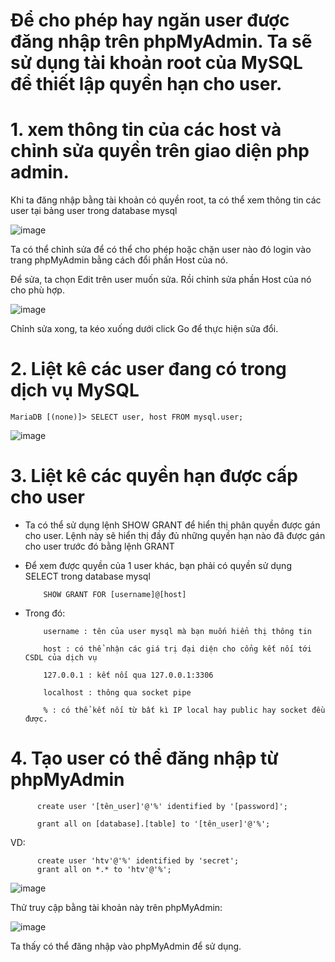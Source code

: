 # Để cho phép hay ngăn user được đăng nhập trên phpMyAdmin. Ta sẽ sử dụng tài khoản root của MySQL để thiết lập quyền hạn cho user.

# 1. xem thông tin của các host và chỉnh sửa quyền trên giao diện php admin.

Khi ta đăng nhập bằng tài khoản có quyền root, ta có thể xem thông tin các user tại bảng user trong database mysql

![image](https://user-images.githubusercontent.com/95491130/183322856-cf4627ac-07c5-4fbb-a3b9-cba0c5668cc9.png)

Ta có thể chỉnh sửa để có thể cho phép hoặc chặn user nào đó login vào trang phpMyAdmin bằng cách đổi phần Host của nó.

Để sửa, ta chọn Edit trên user muốn sửa. Rồi chỉnh sửa phần Host của nó cho phù hợp.

![image](https://user-images.githubusercontent.com/95491130/183323029-83f927a5-63cc-4afa-90fe-a54db997a3ba.png)

Chỉnh sửa xong, ta kéo xuống dưới click Go để thực hiện sửa đổi.

# 2. Liệt kê các user đang có trong dịch vụ MySQL

    MariaDB [(none)]> SELECT user, host FROM mysql.user;

![image](https://user-images.githubusercontent.com/95491130/183323290-c1aab6f6-2567-4b30-a54e-accc1d908874.png)

# 3. Liệt kê các quyền hạn được cấp cho user

- Ta có thể sử dụng lệnh SHOW GRANT để hiển thị phân quyền được gán cho user. Lệnh này sẽ hiển thị đầy đủ những quyền hạn nào đã được gán cho user trước đó bằng lệnh GRANT

- Để xem được quyền của 1 user khác, bạn phải có quyền sử dụng SELECT trong database mysql

          SHOW GRANT FOR [username]@[host]

- Trong đó:

          username : tên của user mysql mà bạn muốn hiển thị thông tin

          host : có thể nhận các giá trị đại diện cho cổng kết nối tới CSDL của dịch vụ

          127.0.0.1 : kết nối qua 127.0.0.1:3306

          localhost : thông qua socket pipe

          % : có thể kết nối từ bất kì IP local hay public hay socket đều được.

# 4.  Tạo user có thể đăng nhập từ phpMyAdmin

          create user '[tên_user]'@'%' identified by '[password]';

          grant all on [database].[table] to '[tên_user]'@'%';
          
VD:

          create user 'htv'@'%' identified by 'secret';
          grant all on *.* to 'htv'@'%';    
          
![image](https://user-images.githubusercontent.com/95491130/183324080-6d40cf16-965e-4f03-b030-91f00432a68e.png)

Thử truy cập bằng tài khoản này trên phpMyAdmin:

![image](https://user-images.githubusercontent.com/95491130/183324035-a1264995-a3f3-4189-955d-fff86168b120.png)

Ta thấy có thể đăng nhập vào phpMyAdmin để sử dụng.




          
          
          
          
          
          
          
          
          
          
